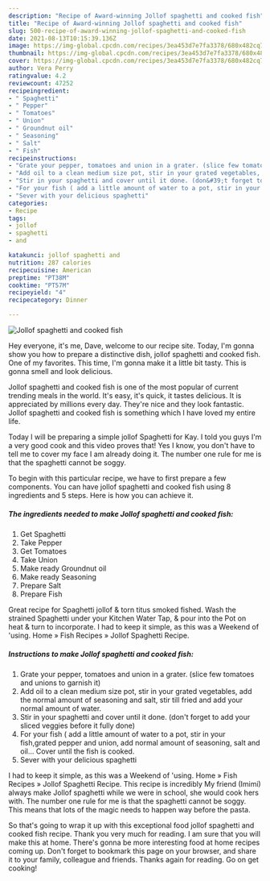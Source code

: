 ```yaml
---
description: "Recipe of Award-winning Jollof spaghetti and cooked fish"
title: "Recipe of Award-winning Jollof spaghetti and cooked fish"
slug: 500-recipe-of-award-winning-jollof-spaghetti-and-cooked-fish
date: 2021-08-13T10:15:39.136Z
image: https://img-global.cpcdn.com/recipes/3ea453d7e7fa3378/680x482cq70/jollof-spaghetti-and-cooked-fish-recipe-main-photo.jpg
thumbnail: https://img-global.cpcdn.com/recipes/3ea453d7e7fa3378/680x482cq70/jollof-spaghetti-and-cooked-fish-recipe-main-photo.jpg
cover: https://img-global.cpcdn.com/recipes/3ea453d7e7fa3378/680x482cq70/jollof-spaghetti-and-cooked-fish-recipe-main-photo.jpg
author: Vera Perry
ratingvalue: 4.2
reviewcount: 47252
recipeingredient:
- " Spaghetti"
- " Pepper"
- " Tomatoes"
- " Union"
- " Groundnut oil"
- " Seasoning"
- " Salt"
- " Fish"
recipeinstructions:
- "Grate your pepper, tomatoes and union in a grater. (slice few tomatoes and unions to garnish it)"
- "Add oil to a clean medium size pot, stir in your grated vegetables, add the normal amount of seasoning and salt, stir till fried and add your normal amount of water."
- "Stir in your spaghetti and cover until it done. (don&#39;t forget to add your sliced veggies before it fully done)"
- "For your fish ( add a little amount of water to a pot, stir in your fish,grated pepper and union, add normal amount of seasoning, salt and oil... Cover until the fish is cooked."
- "Sever with your delicious spaghetti"
categories:
- Recipe
tags:
- jollof
- spaghetti
- and

katakunci: jollof spaghetti and 
nutrition: 287 calories
recipecuisine: American
preptime: "PT38M"
cooktime: "PT57M"
recipeyield: "4"
recipecategory: Dinner

---
```



![Jollof spaghetti and cooked fish](https://img-global.cpcdn.com/recipes/3ea453d7e7fa3378/680x482cq70/jollof-spaghetti-and-cooked-fish-recipe-main-photo.jpg)

Hey everyone, it's me, Dave, welcome to our recipe site. Today, I'm gonna show you how to prepare a distinctive dish, jollof spaghetti and cooked fish. One of my favorites. This time, I'm gonna make it a little bit tasty. This is gonna smell and look delicious.

Jollof spaghetti and cooked fish is one of the most popular of current trending meals in the world. It's easy, it's quick, it tastes delicious. It is appreciated by millions every day. They're nice and they look fantastic. Jollof spaghetti and cooked fish is something which I have loved my entire life.

Today I will be preparing a simple jollof Spaghetti for Kay. I told you guys I&#39;m a very good cook and this video proves that! Yes I know, you don&#39;t have to tell me to cover my face I am already doing it. The number one rule for me is that the spaghetti cannot be soggy.


To begin with this particular recipe, we have to first prepare a few components. You can have jollof spaghetti and cooked fish using 8 ingredients and 5 steps. Here is how you can achieve it.

<!--inarticleads1-->

##### The ingredients needed to make Jollof spaghetti and cooked fish:

1. Get  Spaghetti
1. Take  Pepper
1. Get  Tomatoes
1. Take  Union
1. Make ready  Groundnut oil
1. Make ready  Seasoning
1. Prepare  Salt
1. Prepare  Fish


Great recipe for Spaghetti jollof &amp; torn titus smoked fished. Wash the strained Spaghetti under your Kitchen Water Tap, &amp; pour into the Pot on heat &amp; turn to incorporate. I had to keep it simple, as this was a Weekend of &#39;using. Home » Fish Recipes » Jollof Spaghetti Recipe. 

<!--inarticleads2-->

##### Instructions to make Jollof spaghetti and cooked fish:

1. Grate your pepper, tomatoes and union in a grater. (slice few tomatoes and unions to garnish it)
1. Add oil to a clean medium size pot, stir in your grated vegetables, add the normal amount of seasoning and salt, stir till fried and add your normal amount of water.
1. Stir in your spaghetti and cover until it done. (don&#39;t forget to add your sliced veggies before it fully done)
1. For your fish ( add a little amount of water to a pot, stir in your fish,grated pepper and union, add normal amount of seasoning, salt and oil... Cover until the fish is cooked.
1. Sever with your delicious spaghetti


I had to keep it simple, as this was a Weekend of &#39;using. Home » Fish Recipes » Jollof Spaghetti Recipe. This recipe is incredibly My friend (Imimi) always make Jollof spaghetti while we were in school, she would cook hers with. The number one rule for me is that the spaghetti cannot be soggy. This means that lots of the magic needs to happen way before the pasta. 

So that's going to wrap it up with this exceptional food jollof spaghetti and cooked fish recipe. Thank you very much for reading. I am sure that you will make this at home. There's gonna be more interesting food at home recipes coming up. Don't forget to bookmark this page on your browser, and share it to your family, colleague and friends. Thanks again for reading. Go on get cooking!
